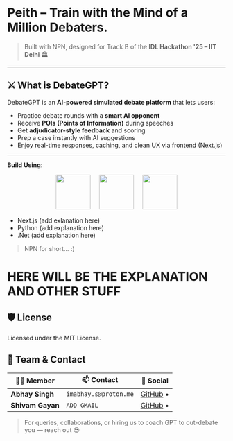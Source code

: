 # Peith – Train with the Mind of a Million Debaters.
> 
> Built with NPN, designed for Track B of the **IDL Hackathon '25 – IIT Delhi** 🏛️

---

## ⚔️ What is DebateGPT?

DebateGPT is an **AI-powered simulated debate platform** that lets users:
- Practice debate rounds with a **smart AI opponent**
- Receive **POIs (Points of Information)** during speeches
- Get **adjudicator-style feedback** and scoring
- Prep a case instantly with AI suggestions
- Enjoy real-time responses, caching, and clean UX via frontend (Next.js)

---

**Build Using**:

<p align="center">
  <img src="https://cdn.jsdelivr.net/gh/devicons/devicon@latest/icons/nextjs/nextjs-original.svg" height="80" />
  &nbsp;&nbsp;&nbsp;
  <img src="https://cdn.jsdelivr.net/gh/devicons/devicon@latest/icons/python/python-original.svg" height="80" />
  &nbsp;&nbsp;&nbsp;
  <img src="https://cdn.jsdelivr.net/gh/devicons/devicon@latest/icons/dotnetcore/dotnetcore-original.svg" height="80" />
</p>


          
- Next.js (add exlanation here)
- Python (add explanation here)
- .Net (add explanation here)
> NPN for short... :)









# HERE WILL BE THE EXPLANATION AND OTHER STUFF













## 🛡️ License
Licensed under the MIT License.

## 🤝 Team & Contact

| 🧑‍💻 Member | 📫 Contact | 🔗 Social |
|------------|------------|----------|
| **Abhay Singh** | `imabhay.s@proton.me` | [GitHub](https://github.com/ChaudharyAbhay) •  |
| **Shivam Gayan** | `ADD GMAIL` | [GitHub](https://github.com/Shivam-Gayan) • |

> For queries, collaborations, or hiring us to coach GPT to out-debate you — reach out 😎
